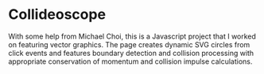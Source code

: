 # Collideoscope

With some help from Michael Choi, this is a Javascript project that I worked on featuring vector graphics. The page creates dynamic SVG circles from click events and features boundary detection and collision processing with appropriate conservation of momentum and collision impulse calculations.